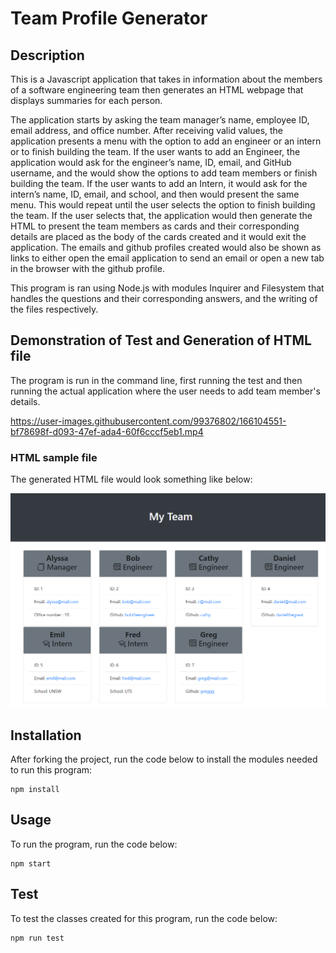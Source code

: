 # Team Profile Generator

## Description

This is a Javascript application that takes in information about the members of a software engineering team then generates an HTML webpage that displays summaries for each person.

The application starts by asking the team manager’s name, employee ID, email address, and office number. After receiving valid values, the application presents a menu with the option to add an engineer or an intern or to finish building the team. If the user wants to add an Engineer, the application would ask for the engineer’s name, ID, email, and GitHub username, and the would show the options to add team members or finish building the team. If the user wants to add an Intern, it would ask for the intern’s name, ID, email, and school, and then would present the same menu. This would repeat until the user selects the option to finish building the team. If the user selects that, the application would then generate the HTML to present the team members as cards and their corresponding details are placed as the body of the cards created and it would exit the application. The emails and github profiles created would also be shown as links to either open the email application to send an email or open a new tab in the browser with the github profile.

This program is ran using Node.js with modules Inquirer and Filesystem that handles the questions and their corresponding answers, and the writing of the files respectively.

## Demonstration of Test and Generation of HTML file

The program is run in the command line, first running the test and then running the actual application where the user needs to add team member's details.

https://user-images.githubusercontent.com/99376802/166104551-bf78698f-d093-47ef-ada4-60f6cccf5eb1.mp4

### HTML sample file

The generated HTML file would look something like below:

![The generated webpage](./img/HTMLPage.png)

## Installation

After forking the project, run the code below to install the modules needed to run this program:

```
npm install
```

## Usage

To run the program, run the code below:

```
npm start
```

## Test

To test the classes created for this program, run the code below:

```
npm run test
```
